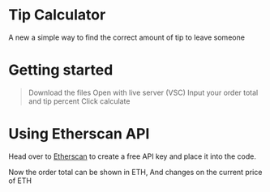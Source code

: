 # Tip Calculator
A new a simple way to find the correct amount of tip to leave someone

# Getting started

> Download the files
> Open with live server (VSC)
> Input your order total and tip percent
> Click calculate

# Using Etherscan API

Head over to [Etherscan](https://etherscan.io/) to create a free API key and place it into the code.

Now the order total can be shown in ETH, And changes on the current price of ETH

